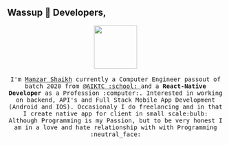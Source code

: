## Wassup :wave: Developers,

<p align="center">
  <img src="https://raw.githubusercontent.com/coderjojo/coderjojo/master/img/github.gif" width=100>
  <br><br>
  <samp>
    I'm <a href="https://manzars.github.io/">Manzar Shaikh</a> currently a Computer Engineer passout of batch 2020 from <a href="https://www.aiktc.ac.in/">@AIKTC :school: </a> and a <b>React-Native Developer</b> as a Profession :computer:. Interested in working on backend, API's and Full Stack Mobile App Development (Android and IOS). Occasionaly I do freelancing and in that I create native app for client in small scale:bulb: Although Programming is my Passion, but to be very honest I am in a love and hate relationship with with Programming :neutral_face:
  </samp>
</p>
